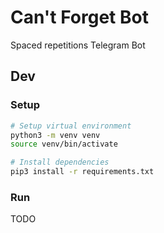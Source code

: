 # Can't Forget Bot

Spaced repetitions Telegram Bot

## Dev

### Setup

```sh
# Setup virtual environment
python3 -m venv venv
source venv/bin/activate

# Install dependencies
pip3 install -r requirements.txt
```

### Run

TODO


